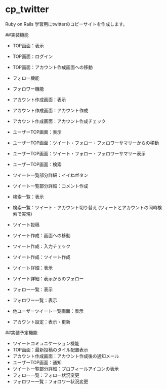 # cp_twitter
Ruby on Rails 学習用にtwitterのコピーサイトを作成します。

##実装機能
* TOP画面：表示
* TOP画面：ログイン
* TOP画面：アカウント作成画面への移動


* フォロー機能
* フォロワー機能


* アカウント作成画面：表示
* アカウント作成画面：アカウント作成
* アカウント作成画面：アカウント作成チェック


* ユーザーTOP画面：表示
* ユーザーTOP画面：ツイート・フォロー・フォロワーサマリーからの移動
* ユーザーTOP画面：ツイート・フォロー・フォロワーサマリー表示
* ユーザーTOP画面：検索


* ツイート一覧部分詳細：イイねボタン
* ツイート一覧部分詳細：コメント作成


* 検索一覧：表示
* 検索一覧：ツイート・アカウント切り替え (ツィートとアカウントの同時検索で実現)


* ツイート投稿
* ツイート作成：画面への移動
* ツイート作成：入力チェック
* ツイート作成：ツイート作成


* ツイート詳細：表示
* ツイート詳細：表示からのフォロー


* フォロー一覧：表示
* フォロワー一覧：表示


* 他ユーザーツイート一覧画面：表示


* アカウント設定：表示・更新

##実装予定機能
* ツイートコミュニケーション機能
* TOP画面：最新投稿のタイル配置表示
* アカウント作成画面：アカウント作成後の通知メール
* ユーザーTOP画面：通知
* ツイート一覧部分詳細：プロフィールアイコンの表示
* フォロー一覧：フォロー状況変更
* フォロワー一覧：フォロワー状況変更
